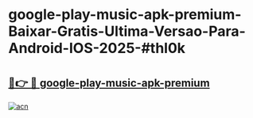 # google-play-music-apk-premium-Baixar-Gratis-Ultima-Versao-Para-Android-IOS-2025-#thl0k

# <h2><a href="https://ainizakaria.my?title=google-play-music-apk-premium&ref=24M">🔗👉 🔴 google-play-music-apk-premium</a></h2>

[![acn](https://github.com/user-attachments/assets/0f9c940e-d8b0-45ae-aac7-cd30a18b3e1c)](https://ainizakaria.my?title=google-play-music-apk-premium&ref=24M)

